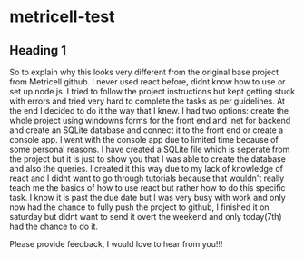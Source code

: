 ﻿# metricell-test
## Heading 1

So to explain why this looks very different from the original base project from Metricell github.
I never used react before, didnt know how to use or set up node.js. 
I tried to follow the project instructions but kept getting stuck with errors and tried very hard to complete the tasks as per guidelines.
At the end I decided to do it the way that I knew. I had two options: create the whole project using windowns forms for the front end and .net for backend and create an SQLite database and connect it to the front end or create a console app.
I went with the console app due to limited time because of some personal reasons.
I have created a SQLite file which is seperate from the project but it is just to show you that I was able to create the database and also the queries.
I created it this way due to my lack of knowledge of react and I didnt want to go through tutorials because that wouldn't really teach me the basics of how to use react but rather how to do this specific task.
I know it is past the due date but I was very busy with work and only now had the chance to fully push the project to github, I finished it on saturday but didnt want to send it overt the weekend and only today(7th) had the chance to do it.

Please provide feedback, I would love to hear from you!!!
